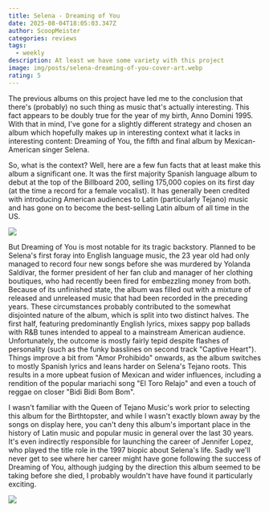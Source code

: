 ```yaml
---
title: Selena - Dreaming of You
date: 2025-08-04T18:05:03.347Z
author: ScoopMeister
categories: reviews
tags:
  - weekly
description: At least we have some variety with this project
image: img/posts/selena-dreaming-of-you-cover-art.webp
rating: 5
---
```

The previous albums on this project have led me to the conclusion that there's (probably) no such thing as music that's actually interesting. This fact appears to be doubly true for the year of my birth, Anno Domini 1995. With that in mind, I've gone for a slightly different strategy and chosen an album which hopefully makes up in interesting context what it lacks in interesting content: Dreaming of You, the fifth and final album by Mexican-American singer Selena.

So, what is the context? Well, here are a few fun facts that at least make this album a significant one. It was the first majority Spanish language album to debut at the top of the Billboard 200, selling 175,000 copies on its first day (at the time a record for a female vocalist). It has generally been credited with introducing American audiences to Latin (particularly Tejano) music and has gone on to become the best-selling Latin album of all time in the US.

![](img/posts/selena-dreaming-of-you-cover-art.webp)

But Dreaming of You is most notable for its tragic backstory. Planned to be Selena's first foray into English language music, the 23 year old had only managed to record four new songs before she was murdered by Yolanda Saldívar, the former president of her fan club and manager of her clothing boutiques, who had recently been fired for embezzling money from both. Because of its unfinished state, the album was filled out with a mixture of released and unreleased music that had been recorded in the preceding years.
These circumstances probably contributed to the somewhat disjointed nature of the album, which is split into two distinct halves. The first half, featuring predominantly English lyrics, mixes sappy pop ballads with R&B tunes intended to appeal to a mainstream American audience. Unfortunately, the outcome is mostly fairly tepid despite flashes of personality (such as the funky basslines on second track "Captive Heart"). Things improve a bit from "Amor Prohibido" onwards, as the album switches to mostly Spanish lyrics and leans harder on Selena's Tejano roots. This results in a more upbeat fusion of Mexican and wider influences, including a rendition of the popular mariachi song "El Toro Relajo" and even a touch of reggae on closer "Bidi Bidi Bom Bom".

I wasn't familiar with the Queen of Tejano Music's work prior to selecting this album for the Birthtopster, and while I wasn't exactly blown away by the songs on display here, you can't deny this album's important place in the history of Latin music and popular music in general over the last 30 years. It's even indirectly responsible for launching the career of Jennifer Lopez, who played the title role in the 1997 biopic about Selena's life. Sadly we'll never get to see where her career might have gone following the success of Dreaming of You, although judging by the direction this album seemed to be taking before she died, I probably wouldn't have have found it particularly exciting.

![](img/posts/tribute-to-30-years-of-selena-live-v0-sxkzxb9gpchc1.jpg)